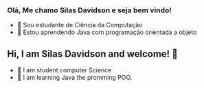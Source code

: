 ### Olá, Me chamo Silas Davidson e seja bem vindo! 



- 🔭 Sou estudante de Ciência da Computação
- 🌱 Estou aprendendo Java com programação orientada a objeto



## Hi, I am Silas Davidson and welcome!  👋

- 🔭 I am student computer Science
- 🌱 I am learning Java the promming POO.
  
